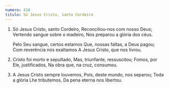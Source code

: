 ```yaml
---
numero: 418
titulo: Só Jesus Cristo, santo Cordeiro
---
```

1. Só Jesus Cristo, santo Cordeiro,
   Reconciliou-nos com nosso Deus;
   Vertendo sangue sobre o madeiro,
   Nos preparou a glória dos céus.

   Pelo Seu sangue, certos estamos
   Que, nossas faltas, a Deus pagou;
   Com reverência nós exaltamos
   A Jesus Cristo, que nos livrou.

2. Cristo foi morto e sepultado,
   Mas, triunfante, ressuscitou;
   Fomos, por Ele, justificados,
   Na obra que, na cruz, consumou.

3. A Jesus Cristo sempre louvemos,
   Pois, deste mundo, nos separou;
   Toda a glória Lhe tributemos,
   Da pena eterna nos libertou.
